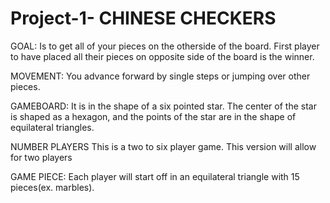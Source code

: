 # Project-1- CHINESE CHECKERS

GOAL:  Is to get all of your pieces on the otherside of the board.  First player to have
placed all their pieces on opposite side of the board is the winner.

MOVEMENT:  You advance forward by single steps or jumping over other pieces.

GAMEBOARD:  It is in the shape of a six pointed star.  The center of the star is shaped as a hexagon, and the points of the star are in the shape of equilateral triangles.  

NUMBER PLAYERS This is a two to six player game.  This version will allow for two players

GAME PIECE:  Each player will start off in an equilateral triangle with 15 pieces(ex. marbles).  